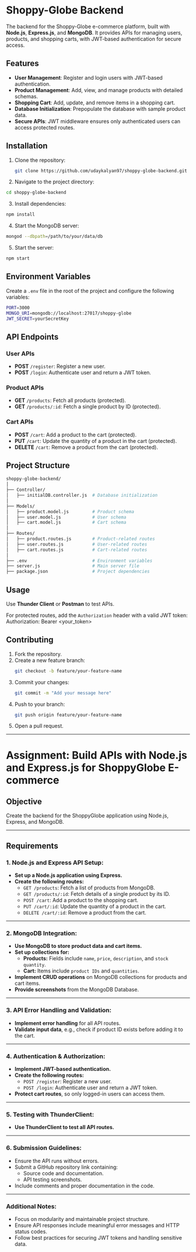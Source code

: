 # Shoppy-Globe Backend

The backend for the Shoppy-Globe e-commerce platform, built with **Node.js**, **Express.js**, and **MongoDB**. It provides APIs for managing users, products, and shopping carts, with JWT-based authentication for secure access.

## Features

- **User Management**: Register and login users with JWT-based authentication.
- **Product Management**: Add, view, and manage products with detailed schemas.
- **Shopping Cart**: Add, update, and remove items in a shopping cart.
- **Database Initialization**: Prepopulate the database with sample product data.
- **Secure APIs**: JWT middleware ensures only authenticated users can access protected routes.

## Installation

1. Clone the repository:
   ```bash
   git clone https://github.com/udaykalyan97/shoppy-globe-backend.git
   ```


2. Navigate to the project directory:
 ```bash
cd shoppy-globe-backend
```

3. Install dependencies:
 ```bash
npm install
```

4. Start the MongoDB server:
 ```bash
mongod --dbpath=/path/to/your/data/db
```

5. Start the server:
 ```bash
npm start
```

## Environment Variables

Create a `.env` file in the root of the project and configure the following variables:

```bash
PORT=3000
MONGO_URI=mongodb://localhost:27017/shoppy-globe
JWT_SECRET=yourSecretKey
```


## API Endpoints

### User APIs
- **POST** `/register`: Register a new user.
- **POST** `/login`: Authenticate user and return a JWT token.

### Product APIs
- **GET** `/products`: Fetch all products (protected).
- **GET** `/products/:id`: Fetch a single product by ID (protected).

### Cart APIs
- **POST** `/cart`: Add a product to the cart (protected).
- **PUT** `/cart`: Update the quantity of a product in the cart (protected).
- **DELETE** `/cart`: Remove a product from the cart (protected).

## Project Structure

```bash
shoppy-globe-backend/
│
├── Controller/
│   ├── initialDB.controller.js  # Database initialization
│
├── Models/
│   ├── product.model.js         # Product schema
│   ├── user.model.js            # User schema
│   ├── cart.model.js            # Cart schema
│
├── Routes/
│   ├── product.routes.js        # Product-related routes
│   ├── user.routes.js           # User-related routes
│   ├── cart.routes.js           # Cart-related routes
│
├── .env                         # Environment variables
├── server.js                    # Main server file
├── package.json                 # Project dependencies

```


## Usage

Use **Thunder Client** or **Postman** to test APIs.  

For protected routes, add the `Authorization` header with a valid JWT token:
Authorization: Bearer <your_token>


## Contributing

1. Fork the repository.  
2. Create a new feature branch:  
   ```bash
   git checkout -b feature/your-feature-name
    ```
3. Commit your changes:
    ```bash
    git commit -m "Add your message here"
    ```
4. Push to your branch:
    ```bash
    git push origin feature/your-feature-name
    ```
5. Open a pull request.

---

# Assignment: Build APIs with Node.js and Express.js for ShoppyGlobe E-commerce

## Objective
Create the backend for the ShoppyGlobe application using Node.js, Express, and MongoDB.

---

## Requirements

### 1. Node.js and Express API Setup:
- **Set up a Node.js application using Express.**
- **Create the following routes:**
  - `GET /products`: Fetch a list of products from MongoDB.
  - `GET /products/:id`: Fetch details of a single product by its ID.
  - `POST /cart`: Add a product to the shopping cart.
  - `PUT /cart/:id`: Update the quantity of a product in the cart.
  - `DELETE /cart/:id`: Remove a product from the cart.

---

### 2. MongoDB Integration:
- **Use MongoDB to store product data and cart items.**
- **Set up collections for:**
  - **Products:** Fields include `name`, `price`, `description`, and `stock quantity`.
  - **Cart:** Items include `product IDs` and `quantities`.
- **Implement CRUD operations** on MongoDB collections for products and cart items.
- **Provide screenshots** from the MongoDB Database.

---

### 3. API Error Handling and Validation:
- **Implement error handling** for all API routes.
- **Validate input data**, e.g., check if product ID exists before adding it to the cart.

---

### 4. Authentication & Authorization:
- **Implement JWT-based authentication.**
- **Create the following routes:**
  - `POST /register`: Register a new user.
  - `POST /login`: Authenticate user and return a JWT token.
- **Protect cart routes**, so only logged-in users can access them.

---

### 5. Testing with ThunderClient:
- **Use ThunderClient to test all API routes.**

---

### 6. Submission Guidelines:
- Ensure the API runs without errors.
- Submit a GitHub repository link containing:
  - Source code and documentation.
  - API testing screenshots.
- Include comments and proper documentation in the code. 

---

### Additional Notes:
- Focus on modularity and maintainable project structure.
- Ensure API responses include meaningful error messages and HTTP status codes.
- Follow best practices for securing JWT tokens and handling sensitive data.
